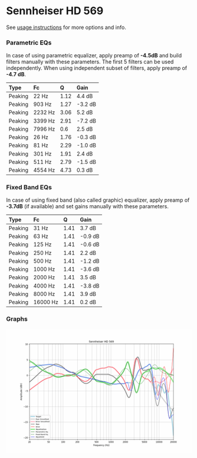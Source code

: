 # Sennheiser HD 569
See [usage instructions](https://github.com/jaakkopasanen/AutoEq#usage) for more options and info.

### Parametric EQs
In case of using parametric equalizer, apply preamp of **-4.5dB** and build filters manually
with these parameters. The first 5 filters can be used independently.
When using independent subset of filters, apply preamp of **-4.7 dB**.

| Type    | Fc      |    Q | Gain    |
|:--------|:--------|:-----|:--------|
| Peaking | 22 Hz   | 1.12 | 4.4 dB  |
| Peaking | 903 Hz  | 1.27 | -3.2 dB |
| Peaking | 2232 Hz | 3.06 | 5.2 dB  |
| Peaking | 3399 Hz | 2.91 | -7.2 dB |
| Peaking | 7996 Hz | 0.6  | 2.5 dB  |
| Peaking | 26 Hz   | 1.76 | -0.3 dB |
| Peaking | 81 Hz   | 2.29 | -1.0 dB |
| Peaking | 301 Hz  | 1.91 | 2.4 dB  |
| Peaking | 511 Hz  | 2.79 | -1.5 dB |
| Peaking | 4554 Hz | 4.73 | 0.3 dB  |

### Fixed Band EQs
In case of using fixed band (also called graphic) equalizer, apply preamp of **-3.7dB**
(if available) and set gains manually with these parameters.

| Type    | Fc       |    Q | Gain    |
|:--------|:---------|:-----|:--------|
| Peaking | 31 Hz    | 1.41 | 3.7 dB  |
| Peaking | 63 Hz    | 1.41 | -0.9 dB |
| Peaking | 125 Hz   | 1.41 | -0.6 dB |
| Peaking | 250 Hz   | 1.41 | 2.2 dB  |
| Peaking | 500 Hz   | 1.41 | -1.2 dB |
| Peaking | 1000 Hz  | 1.41 | -3.6 dB |
| Peaking | 2000 Hz  | 1.41 | 3.5 dB  |
| Peaking | 4000 Hz  | 1.41 | -3.8 dB |
| Peaking | 8000 Hz  | 1.41 | 3.9 dB  |
| Peaking | 16000 Hz | 1.41 | 0.2 dB  |

### Graphs
![](./Sennheiser%20HD%20569.png)